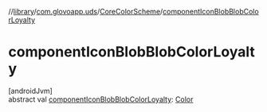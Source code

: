 //[library](../../../index.md)/[com.glovoapp.uds](../index.md)/[CoreColorScheme](index.md)/[componentIconBlobBlobColorLoyalty](component-icon-blob-blob-color-loyalty.md)

# componentIconBlobBlobColorLoyalty

[androidJvm]\
abstract val [componentIconBlobBlobColorLoyalty](component-icon-blob-blob-color-loyalty.md): [Color](https://developer.android.com/reference/kotlin/androidx/compose/ui/graphics/Color.html)
